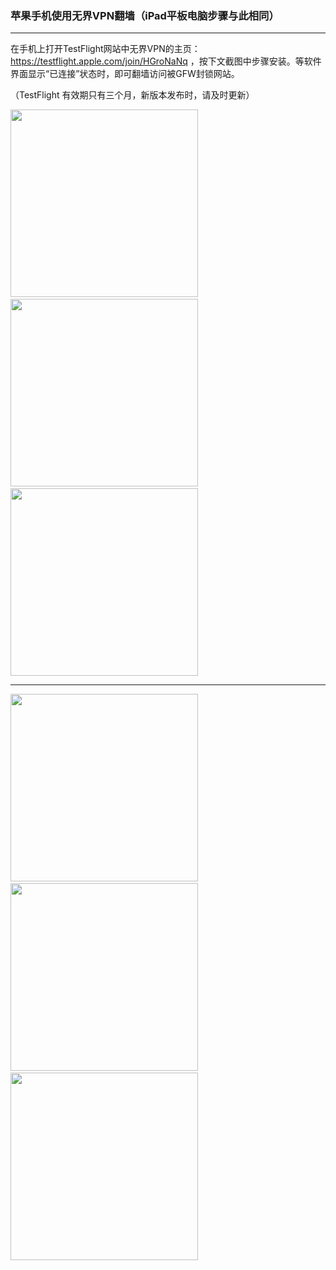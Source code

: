 ### 苹果手机使用无界VPN翻墙（iPad平板电脑步骤与此相同）

---
在手机上打开TestFlight网站中无界VPN的主页：https://testflight.apple.com/join/HGroNaNq ，按下文截图中步骤安装。等软件界面显示“已连接”状态时，即可翻墙访问被GFW封锁网站。

（TestFlight 有效期只有三个月，新版本发布时，请及时更新）

<img src='http://gfw-breaker.win/videos/imgs/iphone_u/s1.jpg' width='300px' /> &nbsp; <img src='http://gfw-breaker.win/videos/imgs/iphone_u/s2.jpg' width='300px' /> &nbsp; <img src='http://gfw-breaker.win/videos/imgs/iphone_u/s3.jpg' width='300px' />

---

<img src='http://gfw-breaker.win/videos/imgs/iphone_u/s4.jpg' width='300px' /> &nbsp; <img src='http://gfw-breaker.win/videos/imgs/iphone_u/s5.jpg' width='300px' /> &nbsp; <img src='http://gfw-breaker.win/videos/imgs/iphone_u/s6.jpg' width='300px' />

